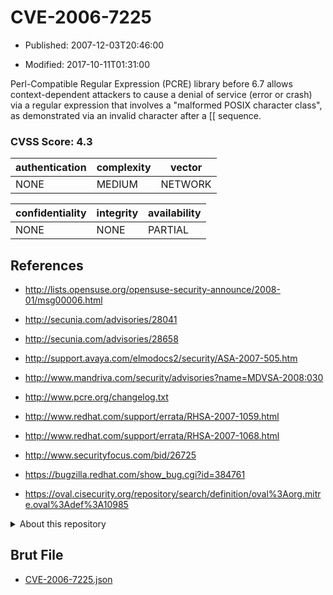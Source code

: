 # CVE-2006-7225

- Published: 2007-12-03T20:46:00

- Modified: 2017-10-11T01:31:00

Perl-Compatible Regular Expression (PCRE) library before 6.7 allows context-dependent attackers to cause a denial of service (error or crash) via a regular expression that involves a "malformed POSIX character class", as demonstrated via an invalid character after a [[ sequence.

### CVSS Score: **4.3**

| authentication | complexity | vector |
| --- | --- | --- |
| NONE | MEDIUM | NETWORK |

| confidentiality | integrity | availability |
| --- | --- | --- |
| NONE | NONE | PARTIAL |

## References

* http://lists.opensuse.org/opensuse-security-announce/2008-01/msg00006.html

* http://secunia.com/advisories/28041

* http://secunia.com/advisories/28658

* http://support.avaya.com/elmodocs2/security/ASA-2007-505.htm

* http://www.mandriva.com/security/advisories?name=MDVSA-2008:030

* http://www.pcre.org/changelog.txt

* http://www.redhat.com/support/errata/RHSA-2007-1059.html

* http://www.redhat.com/support/errata/RHSA-2007-1068.html

* http://www.securityfocus.com/bid/26725

* https://bugzilla.redhat.com/show_bug.cgi?id=384761

* https://oval.cisecurity.org/repository/search/definition/oval%3Aorg.mitre.oval%3Adef%3A10985

<details>
<summary>About this repository</summary> 

  This repository is part of the project [Live Hack CVE](https://github.com/Live-Hack-CVE). Main website can be found [www.live-hack.org](https://www.live-hack.org) 
  
  Made by [Sn0wAlice](https://github.com/Sn0wAlice) for the people that care about security and need to have a feed of the latest CVEs. Hope you enjoy it, don't forget to star the repo and follow me on [Twitter](https://twitter.com/Sn0wAlice) and [Github](https://github.com/Sn0wAlice). And that is my [personnal website](https://www.alice-snow.me/)

  - [Home Page](https://github.com/Live-Hack-CVE)
  - [Framework](https://github.com/Live-Hack-CVE/cve-framework)
  - [CVE database](https://github.com/Live-Hack-CVE/full_database)
  - [Changelog](https://github.com/Live-Hack-CVE/Changelog)
</details>

## Brut File

* [CVE-2006-7225.json](https://raw.githubusercontent.com/Live-Hack-CVE/full_database/main/cves/2006/CVE-2006-7225.json)

